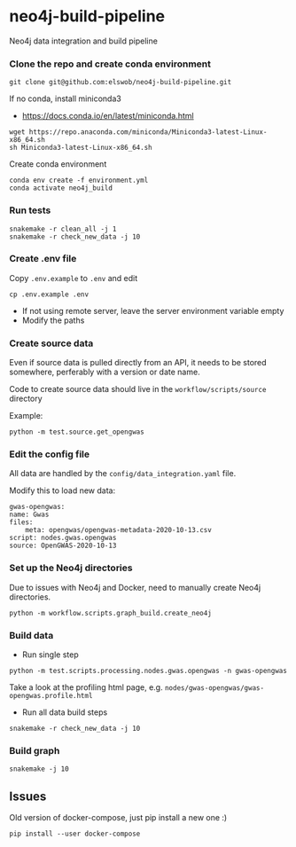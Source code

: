 # neo4j-build-pipeline

Neo4j data integration and build pipeline 


### Clone the repo and create conda environment

```
git clone git@github.com:elswob/neo4j-build-pipeline.git
```

If no conda, install miniconda3
- https://docs.conda.io/en/latest/miniconda.html

```
wget https://repo.anaconda.com/miniconda/Miniconda3-latest-Linux-x86_64.sh
sh Miniconda3-latest-Linux-x86_64.sh
```

Create conda environment

```
conda env create -f environment.yml
conda activate neo4j_build
```

### Run tests

```
snakemake -r clean_all -j 1
snakemake -r check_new_data -j 10
```

### Create .env file

Copy `.env.example` to `.env` and edit

```
cp .env.example .env
```

- If not using remote server, leave the server environment variable empty 
- Modify the paths 

### Create source data

Even if source data is pulled directly from an API, it needs to be stored somewhere, perferably with a version or date name.

Code to create source data should live in the `workflow/scripts/source` directory

Example:

```
python -m test.source.get_opengwas
```

### Edit the config file

All data are handled by the `config/data_integration.yaml` file. 

Modify this to load new data:

```
gwas-opengwas:
name: Gwas
files:
    meta: opengwas/opengwas-metadata-2020-10-13.csv
script: nodes.gwas.opengwas
source: OpenGWAS-2020-10-13
```

### Set up the Neo4j directories

Due to issues with Neo4j and Docker, need to manually create Neo4j directories.

```
python -m workflow.scripts.graph_build.create_neo4j
```

###  Build data

- Run single step

```
python -m test.scripts.processing.nodes.gwas.opengwas -n gwas-opengwas
```

Take a look at the profiling html page, e.g. `nodes/gwas-opengwas/gwas-opengwas.profile.html`

- Run all data build steps

```
snakemake -r check_new_data -j 10
```

### Build graph

```
snakemake -j 10
```

## Issues

Old version of docker-compose, just pip install a new one :)

```
pip install --user docker-compose
```

